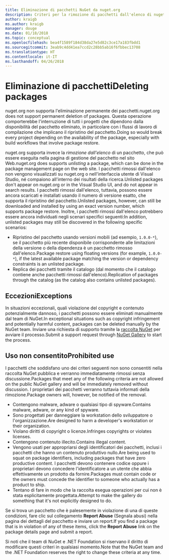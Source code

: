 ```yaml
---
title: Eliminazione di pacchetti NuGet da nuget.org
description: Criteri per la rimozione di pacchetti dall'elenco di nuget.org; l'eliminazione permanente non è supportata, salvo quando i pacchetti violano altri criteri.
author: kraigb
ms.author: kraigb
manager: douge
ms.date: 01/18/2018
ms.topic: conceptual
ms.openlocfilehash: bea4f1589f184d38da27e5d82c3ce17a183fbdd1
ms.sourcegitcommit: 3eab9c4dd41ea7ccd2c28bb5ab16f6fbbec13708
ms.translationtype: HT
ms.contentlocale: it-IT
ms.lasthandoff: 04/26/2018
---
```

# <a name="deleting-packages"></a><span data-ttu-id="37a00-103">Eliminazione di pacchetti</span><span class="sxs-lookup"><span data-stu-id="37a00-103">Deleting packages</span></span>

<span data-ttu-id="37a00-104">nuget.org non supporta l'eliminazione permanente dei pacchetti.</span><span class="sxs-lookup"><span data-stu-id="37a00-104">nuget.org does not support permanent deletion of packages.</span></span> <span data-ttu-id="37a00-105">Questa operazione comporterebbe l'interruzione di tutti i progetti che dipendono dalla disponibilità del pacchetto eliminato, in particolare con i flussi di lavoro di compilazione che implicano il ripristino del pacchetto.</span><span class="sxs-lookup"><span data-stu-id="37a00-105">Doing so would break every project depending on the availability of the package, especially with build workflows that involve package restore.</span></span>

<span data-ttu-id="37a00-106">nuget.org supporta invece la *rimozione dall'elenco* di un pacchetto, che può essere eseguita nella pagina di gestione del pacchetto nel sito Web.</span><span class="sxs-lookup"><span data-stu-id="37a00-106">nuget.org does supports *unlisting* a package, which can be done in the package management page on the web site.</span></span> <span data-ttu-id="37a00-107">I pacchetti rimossi dall'elenco non vengono visualizzati su nuget.org o nell'interfaccia utente di Visual Studio, né compaiono all'interno dei risultati della ricerca.</span><span class="sxs-lookup"><span data-stu-id="37a00-107">Unlisted packages don't appear on nuget.org or in the Visual Studio UI, and do not appear in search results.</span></span> <span data-ttu-id="37a00-108">I pacchetti rimossi dall'elenco, tuttavia, possono essere ancora scaricati e installati usando il numero di versione esatto, che supporta il ripristino del pacchetto.</span><span class="sxs-lookup"><span data-stu-id="37a00-108">Unlisted packages, however, can still be downloaded and installed by using an exact version number, which supports package restore.</span></span> <span data-ttu-id="37a00-109">Inoltre, i pacchetti rimossi dall'elenco potrebbero essere ancora individuati negli scenari specifici seguenti:</span><span class="sxs-lookup"><span data-stu-id="37a00-109">In addition, unlisted packages may still be discovered in the following specific scenarios:</span></span>

- <span data-ttu-id="37a00-110">Ripristino del pacchetto usando versioni mobili (ad esempio, `1.0.0-*`), se il pacchetto più recente disponibile corrispondente alle limitazioni della versione o della dipendenza è un pacchetto rimosso dall'elenco.</span><span class="sxs-lookup"><span data-stu-id="37a00-110">Package restore using floating versions (for example, `1.0.0-*`), if the latest available package matching the version or dependency constraints is an unlisted package.</span></span>
- <span data-ttu-id="37a00-111">Replica dei pacchetti tramite il catalogo (dal momento che il catalogo contiene anche pacchetti rimossi dall'elenco).</span><span class="sxs-lookup"><span data-stu-id="37a00-111">Replication of packages through the catalog (as the catalog also contains unlisted packages).</span></span>

## <a name="exceptions"></a><span data-ttu-id="37a00-112">Eccezioni</span><span class="sxs-lookup"><span data-stu-id="37a00-112">Exceptions</span></span>

<span data-ttu-id="37a00-113">In situazioni eccezionali, quali violazione del copyright e contenuto potenzialmente dannoso, i pacchetti possono essere eliminati manualmente dal team di NuGet.</span><span class="sxs-lookup"><span data-stu-id="37a00-113">In exceptional situations such as copyright infringement and potentially harmful content, packages can be deleted manually by the NuGet team.</span></span> <span data-ttu-id="37a00-114">Inviare una richiesta di supporto tramite la [raccolta NuGet](http://www.nuget.org) per avviare il processo.</span><span class="sxs-lookup"><span data-stu-id="37a00-114">Submit a support request through [NuGet Gallery](http://www.nuget.org) to start the process.</span></span>

## <a name="prohibited-use"></a><span data-ttu-id="37a00-115">Uso non consentito</span><span class="sxs-lookup"><span data-stu-id="37a00-115">Prohibited use</span></span>

<span data-ttu-id="37a00-116">I pacchetti che soddisfano uno dei criteri seguenti non sono consentiti nella raccolta NuGet pubblica e verranno immediatamente rimossi senza discussione.</span><span class="sxs-lookup"><span data-stu-id="37a00-116">Packages that meet any of the following criteria are not allowed on the public NuGet gallery and will be immediately removed without discussion.</span></span> <span data-ttu-id="37a00-117">I proprietari dei pacchetti verranno tuttavia informati della rimozione.</span><span class="sxs-lookup"><span data-stu-id="37a00-117">Package owners will, however, be notified of the removal.</span></span>

- <span data-ttu-id="37a00-118">Contengono malware, adware o qualsiasi tipo di spyware.</span><span class="sxs-lookup"><span data-stu-id="37a00-118">Contains malware, adware, or any kind of spyware.</span></span>
- <span data-ttu-id="37a00-119">Sono progettati per danneggiare la workstation dello sviluppatore o l'organizzazione.</span><span class="sxs-lookup"><span data-stu-id="37a00-119">Are designed to harm a developer's workstation or their organization.</span></span>
- <span data-ttu-id="37a00-120">Violano diritti di copyright o licenze.</span><span class="sxs-lookup"><span data-stu-id="37a00-120">Infringes copyrights or violates licenses.</span></span>
- <span data-ttu-id="37a00-121">Contengono contenuto illecito.</span><span class="sxs-lookup"><span data-stu-id="37a00-121">Contains illegal content.</span></span>
- <span data-ttu-id="37a00-122">Vengono usati per appropriarsi degli identificatori dei pacchetti, inclusi i pacchetti che hanno un contenuto produttivo nullo.</span><span class="sxs-lookup"><span data-stu-id="37a00-122">Are being used to squat on package identifiers, including packages that have zero productive content.</span></span> <span data-ttu-id="37a00-123">I pacchetti devono contenere codice oppure i proprietari devono concedere l'identificatore a un utente che abbia effettivamente un prodotto da fornire.</span><span class="sxs-lookup"><span data-stu-id="37a00-123">Packages must contain code or the owners must concede the identifier to someone who actually has a product to ship.</span></span>
- <span data-ttu-id="37a00-124">Tentano di fare in modo che la raccolta esegua operazioni per cui non è stata esplicitamente progettata.</span><span class="sxs-lookup"><span data-stu-id="37a00-124">Attempt to make the gallery do something that it's not explicitly designed to do.</span></span>

<span data-ttu-id="37a00-125">Se si trova un pacchetto che è palesemente in violazione di una di queste condizioni, fare clic sul collegamento **Report Abuse** (Segnala abusi) nella pagina dei dettagli del pacchetto e inviare un report.</span><span class="sxs-lookup"><span data-stu-id="37a00-125">If you find a package that is in violation of any of these items, click the **Report Abuse** link on the package details page and submit a report.</span></span>

<span data-ttu-id="37a00-126">Si noti che il team di NuGet e .NET Foundation si riservano il diritto di modificare questi criteri in qualsiasi momento.</span><span class="sxs-lookup"><span data-stu-id="37a00-126">Note that the NuGet team and the .NET Foundation reserves the right to change these criteria at any time.</span></span>
